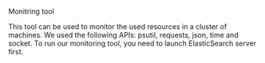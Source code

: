 Monitring tool

This tool can be used to monitor the used resources in a cluster of machines. We used the following APIs: psutil, requests, json, time and socket. To run our monitoring tool, you need to launch ElasticSearch server first. 



